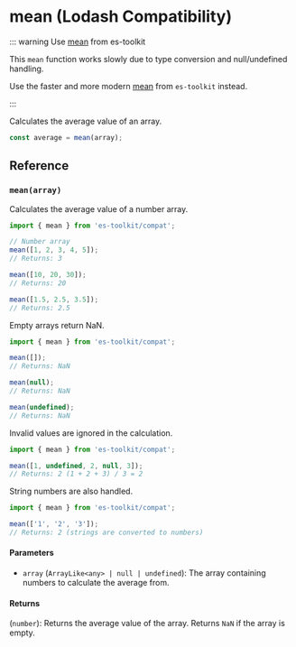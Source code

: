 # mean (Lodash Compatibility)

::: warning Use [mean](../../math/mean.md) from es-toolkit

This `mean` function works slowly due to type conversion and null/undefined handling.

Use the faster and more modern [mean](../../math/mean.md) from `es-toolkit` instead.

:::

Calculates the average value of an array.

```typescript
const average = mean(array);
```

## Reference

### `mean(array)`

Calculates the average value of a number array.

```typescript
import { mean } from 'es-toolkit/compat';

// Number array
mean([1, 2, 3, 4, 5]);
// Returns: 3

mean([10, 20, 30]);
// Returns: 20

mean([1.5, 2.5, 3.5]);
// Returns: 2.5
```

Empty arrays return NaN.

```typescript
import { mean } from 'es-toolkit/compat';

mean([]);
// Returns: NaN

mean(null);
// Returns: NaN

mean(undefined);
// Returns: NaN
```

Invalid values are ignored in the calculation.

```typescript
import { mean } from 'es-toolkit/compat';

mean([1, undefined, 2, null, 3]);
// Returns: 2 (1 + 2 + 3) / 3 = 2
```

String numbers are also handled.

```typescript
import { mean } from 'es-toolkit/compat';

mean(['1', '2', '3']);
// Returns: 2 (strings are converted to numbers)
```

#### Parameters

- `array` (`ArrayLike<any> | null | undefined`): The array containing numbers to calculate the average from.

#### Returns

(`number`): Returns the average value of the array. Returns `NaN` if the array is empty.
